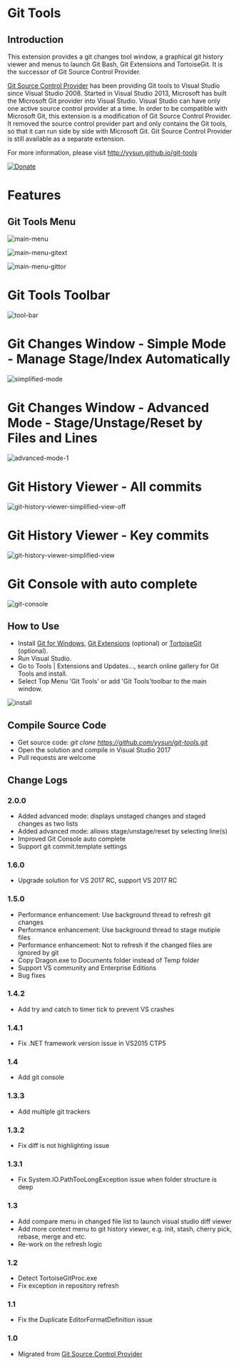 # Git Tools

## Introduction

This extension provides a git changes tool window, a graphical git history viewer and menus to launch Git Bash, Git Extensions and TortoiseGit. It is the successor of Git Source Control Provider.

[Git Source Control Provider](https://visualstudiogallery.msdn.microsoft.com/63a7e40d-4d71-4fbb-a23b-d262124b8f4c) has been providing Git tools to Visual Studio since Visual Studio 2008. 
Started in Visual Studio 2013, Microsoft has built the Microsoft Git provider into Visual Studio. Visual Studio can have only one active source control provider at a time. 
In order to be compatible with Microsoft Git, this extension is a modification of Git Source Control Provider. It removed the source control provider part and only contains the Git tools, 
so that it can run side by side with Microsoft Git. Git Source Control Provider is still available as a separate extension.

For more information, please visit http://yysun.github.io/git-tools

[![Donate](https://www.paypalobjects.com/en_US/i/btn/btn_donate_SM.gif)](https://www.paypal.com/cgi-bin/webscr?cmd=_donations&business=KBCLF3PZD6C98&lc=US&item_name=Git%20Tools%20for%20Visual%20Studio&currency_code=USD&bn=PP%2dDonationsBF%3abtn_donate_SM%2egif%3aNonHosted)

# Features

## Git Tools Menu
![main-menu](https://cloud.githubusercontent.com/assets/170547/23336421/281f2002-fb9e-11e6-9cec-77362e6a553c.png)

![main-menu-gitext](https://cloud.githubusercontent.com/assets/170547/23336427/59259ea6-fb9e-11e6-97c8-f7d1fd321325.png)

![main-menu-gittor](https://cloud.githubusercontent.com/assets/170547/23336429/69e726ba-fb9e-11e6-8790-f460c019f9a5.png)

# Git Tools Toolbar
![tool-bar](https://cloud.githubusercontent.com/assets/170547/23336451/fafd078c-fb9e-11e6-8000-90f6fd606034.png)

# Git Changes Window - Simple Mode - Manage Stage/Index Automatically
![simplified-mode](https://cloud.githubusercontent.com/assets/170547/23336456/1c6b784a-fb9f-11e6-8136-81dc09205b6f.png)

# Git Changes Window - Advanced Mode - Stage/Unstage/Reset by Files and Lines
![advanced-mode-1](https://cloud.githubusercontent.com/assets/170547/23336458/23f1fd96-fb9f-11e6-9968-276ea3eca394.png)

# Git History Viewer - All commits
![git-history-viewer-simplified-view-off](https://cloud.githubusercontent.com/assets/170547/23336493/f1b14098-fb9f-11e6-9319-a8f1d02ee2e0.png)

# Git History Viewer - Key commits
![git-history-viewer-simplified-view](https://cloud.githubusercontent.com/assets/170547/23336491/eeb85796-fb9f-11e6-861b-97878de280ba.png)

# Git Console with auto complete
![git-console](https://cloud.githubusercontent.com/assets/170547/23336540/2b58ee08-fba1-11e6-8591-55aceb319124.png)


## How to Use

* Install [Git for Windows](http://code.google.com/p/msysgit), [Git Extensions](http://code.google.com/p/gitextensions) (optional) or [TortoiseGit](http://code.google.com/p/tortoisegit) (optional).
* Run Visual Studio. 
* Go to Tools | Extensions and Updates..., search online gallery for Git Tools and install. 
* Select Top Menu 'Git Tools' or add 'Git Tools'toolbar to the main window.

![install](https://cloud.githubusercontent.com/assets/170547/23336552/6e7382b6-fba1-11e6-80ed-f0cefa01ee27.png)

## Compile Source Code

* Get source code: _git clone https://github.com/yysun/git-tools.git_
* Open the solution and compile in Visual Studio 2017
* Pull requests are welcome

## Change Logs

### 2.0.0

* Added advanced mode: displays unstaged changes and staged changes as two lists
* Added advanced mode: allows stage/unstage/reset by selecting line(s)
* Improved Git Console auto complete
* Support git commit.template settings

### 1.6.0

* Upgrade solution for VS 2017 RC, support VS 2017 RC

### 1.5.0

* Performance enhancement: Use background thread to refresh git changes
* Performance enhancement: Use background thread to stage mutiple files
* Performance enhancement: Not to refresh if the changed files are ignored by git
* Copy Dragon.exe to Documents folder instead of Temp folder
* Support VS community and Enterprise Editions
* Bug fixes

### 1.4.2

* Add try and catch to timer tick to prevent VS crashes

### 1.4.1

* Fix .NET framework version issue in VS2015 CTP5

### 1.4

* Add git console

### 1.3.3

* Add multiple git trackers

### 1.3.2

* Fix diff is not highlighting issue

### 1.3.1

* Fix System.IO.PathTooLongException issue when folder structure is deep

### 1.3

* Add compare menu in changed file list to launch visual studio diff viewer
* Add more context menu to git history viewer, e.g. init, stash, cherry pick, rebase, merge and etc.
* Re-work on the refresh logic

### 1.2

* Detect TortoiseGitProc.exe
* Fix exception in repository refresh

### 1.1

* Fix the Duplicate EditorFormatDefinition issue

### 1.0

* Migrated from [Git Source Control Provider](https://github.com/yysun/Git-Source-Control-Provider)

